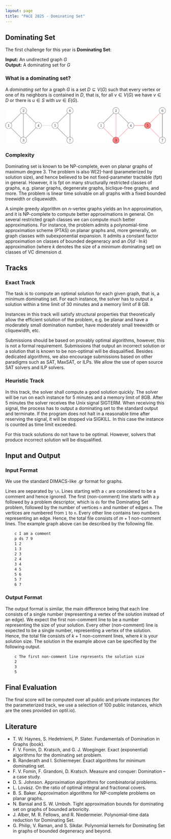 ```yaml
---
layout: page 
title: "PACE 2025 - Dominating Set"
---
```


## Dominating Set

The first challenge for this year is **Dominating Set**:

**Input:** An undirected graph $G$ <br/>
**Output:** A dominating set for $G$

### What is a dominating set?

A _dominating set_ for a graph $G$ is a set $D \subseteq V(G)$ such that every vertex or one of its neighbors is contained in $D$, that is, for all $v \in V(G)$ we have $v \in D$ or there is $u \in S$ with $uv \in E(G)$.

![Example](/2025/img/example_ds.png)

### Complexity

Dominating set is known to be NP-complete, even on planar graphs of maximum degree $3$. 
The problem is also W$[2]$-hard (parameterized by solution size), and hence believed to be not fixed-parameter tractable (fpt) in general. 
However, it is fpt on many structurally restricted classes of graphs, e.g. planar graphs, degenerate graphs, biclique-free graphs, and more. 
The problem is linear time solvable on all graphs with a fixed bounded treewidth or cliquewidth. 

A simple greedy algorithm on $n$-vertex graphs yields an $\ln n$ approximation, and it is NP-complete to compute better approximations in general. 
On several restricted graph classes we can compute much better approximations. 
For instance, the problem admits a polynomial-time approximation scheme
(PTAS) on planar graphs and, more generally, on graph classes with subexponential expansion. 
It admits a constant factor approximation on classes of bounded degeneracy and an $O(d\cdot \ln k)$ approximation (where $k$ denotes
the size of a minimum dominating set) on classes of VC dimension $d$. 


## Tracks

### Exact Track

The task is to compute an optimal solution for each given graph, that is, a minimum dominating set. For each instance, the solver has to output a solution within a time limit of 30 minutes and a memory limit of 8 GB.

Instances in this track will satisfy structural properties that theoretically allow the efficient solution of the problem, e.g. be planar and have a moderately small domination number, have moderately small treewidth or cliquewidth, etc. 

Submissions should be based on provably optimal algorithms, however, this is not a formal requirement. Submissions that output an incorrect solution or a solution that is known to be non-optimal will be disqualified. Besides dedicated algorithms, we also encourage submissions based on other paradigms such as SAT, MaxSAT, or ILPs. We allow the use of open source SAT solvers and ILP solvers.

### Heuristic Track

In this track, the solver shall compute a good solution quickly. The solver will be run on each instance for 5 minutes and a memory limit of 8GB. After 5 minutes the solver receives the Unix signal SIGTERM. When receiving this signal, the process has to output a dominating set to the standard output and terminate. 
If the program does not halt in a reasonable time after reserving the signal, it will be stopped via SIGKILL. In this case the instance is counted as time limit exceeded. 

For this track solutions do not have to be optimal. However, solvers that produce incorrect solution will be disqualified.

## Input and Output

### Input Format

We use the standard DIMACS-like .gr format for graphs. 

Lines are separated by `\n`. Lines starting with a `c` are considered to be a comment and hence ignored. The first (non-comment) line starts with a `p` followed by a problem descriptor, which is `ds` for the Dominating Set problem, followed by the number of vertices `n` and number of edges `m`.
The vertices are numbered from `1` to `n`.
Every other line contains two numbers representing an edge. Hence, the total file consists of $m+1$ non-comment lines.
The example graph above can be described by the following file.
```
    c I am a comment
    p ds 7 9
    1 2
    1 3
    2 3
    2 4
    3 4
    4 5
    5 6
    5 7
    6 7
```

### Output Format
The output format is similar, the main difference being that each line consists of a single number (representing a vertex of the solution instead of an edge).
We expect the first non-comment line to be a number representing the size of your solution. Every other (non-comment) line is expected to be a single number, representing a vertex of the solution.
Hence, the total file consists of $k+1$ non-comment lines, where $k$ is your solution size.
The solution in the example above can be specified by the following output.
```
    c The first non-comment line represents the solution size
    2
    3
    5
```

## Final Evaluation
The final score will be computed over all public and private instances (for the parameterized track, we use a selection of 100 public instances, which are the ones provided on optil.io).

## Literature

- T. W. Haynes, S. Hedetniemi, P. Slater. Fundamentals of Domination in Graphs (book).
- F. V. Fomin, D. Kratsch, and G. J. Woeginger. Exact (exponential) algorithms for the dominating set problem.
- B. Randerath and I. Schiermeyer. Exact algorithms for minimum dominating set. 
- F. V. Fomin, F. Grandoni, D. Kratsch. Measure and conquer: Domination – a case study.
- D. S. Johnson. Approximation algorithms for combinatorial problems.
- L. Lovász. On the ratio of optimal integral and fractional covers.
- B. S. Baker. Approximation algorithms for NP-complete problems on planar graphs.
- N. Bansal and S. W. Umboh. Tight approximation bounds for dominating set on graphs of bounded arboricity.
- J. Alber, M. R. Fellows, and R. Niedermeier. Polynomial-time data reduction for Dominating Set. 
- G. Philip, V. Raman, and S. Sikdar. Polynomial kernels for Dominating Set in graphs of bounded
degeneracy and beyond.




